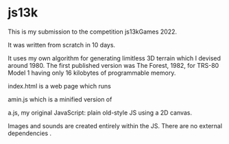 # js13k
This is my submission to the competition js13kGames 2022.

It was written from scratch in 10 days.

It uses my own algorithm for generating limitless 3D terrain which I devised around 1980. The first published version 
was The Forest, 1982, for TRS-80 Model 1 having only 16 kilobytes of programmable memory.

index.html is a web page which runs

amin.js which is a minified version of

a.js, my original JavaScript: plain old-style JS using a 2D canvas.

Images and sounds are created entirely within the JS. There are no external dependencies
.

